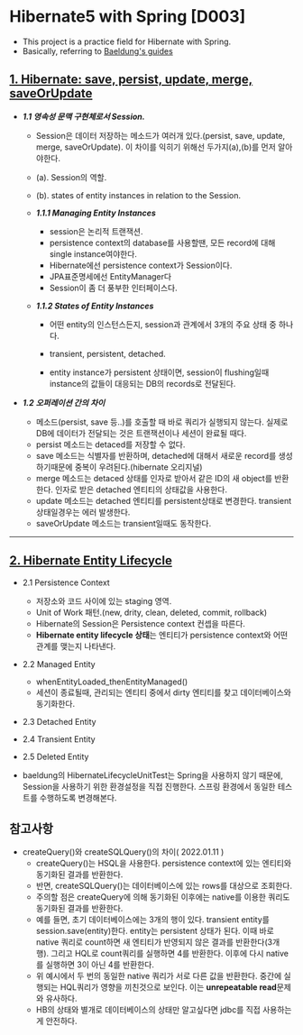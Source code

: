 # Hibernate5 with Spring [D003]

- This project is a practice field for Hibernate with Spring.
- Basically, referring to [Baeldung's guides](https://www.baeldung.com/)

## [1. Hibernate: save, persist, update, merge, saveOrUpdate](https://www.baeldung.com/hibernate-save-persist-update-merge-saveorupdate)

- ***1.1 영속성 문맥 구현체로서 Session.***
    - Session은 데이터 저장하는 메소드가 여러개 있다.(persist, save, update, merge, saveOrUpdate). 이 차이를 익히기 위해선 두가지(a),(b)를 먼저 알아야한다.
    - (a). Session의 역할.
    - (b). states of entity instances in relation to the Session.

    
    - ***1.1.1 Managing Entity Instances***
        - session은 논리적 트랜잭션.
        - persistence context의 database를 사용할땐, 모든 record에 대해 single instance여야한다.
        - Hibernate에선 persistence context가 Session이다.
        - JPA표준명세에선 EntityManager다
        - Session이 좀 더 풍부한 인터페이스다.

    - ***1.1.2 States of Entity Instances***
        - 어떤 entity의 인스턴스든지, session과 관계에서 3개의 주요 상태 중 하나다.
        - transient, persistent, detached.

        - entity instance가 persistent 상태이면, session이 flushing일때 instance의 값들이 대응되는 DB의 records로 전달된다.
    
- ***1.2 오퍼레이션 간의 차이***
    - 메소드(persist, save 등..)를 호출할 때 바로 쿼리가 실행되지 않는다. 실제로 DB에 데이터가 전달되는 것은 트랜잭션이나 세션이 완료될 때다.
    - persist 메소드는 detaced를 저장할 수 없다.
    - save 메소드는 식별자를 반환하며, detached에 대해서 새로운 record를 생성하기때문에 중복이 우려된다.(hibernate 오리지널)
    - merge 메소드는 detaced 상태를 인자로 받아서 같은 ID의 새 object를 반환한다. 인자로 받은 detached 엔티티의 상태값을 사용한다.
    - update 메소드는 detached 엔티티를 persistent상태로 변경한다. transient상태일경우는 에러 발생한다.
    - saveOrUpdate 메소드는 transient일때도 동작한다.

---

## [2. Hibernate Entity Lifecycle](https://www.baeldung.com/hibernate-entity-lifecycle)

- 2.1 Persistence Context
    - 저장소와 코드 사이에 있는 staging 영역.
    - Unit of Work 패턴.(new, drity, clean, deleted, commit, rollback)
    - Hibernate의 Session은 Persistence context 컨셉을 따른다.
    - **Hibernate entity lifecycle 상태**는 엔티티가 persistence context와 어떤 관계를 맺는지 나타낸다.

- 2.2 Managed Entity
    - whenEntityLoaded_thenEntityManaged()
    - 세션이 종료될때, 관리되는 엔티티 중에서 dirty 엔티티를 찾고 데이터베이스와 동기화한다.
- 2.3 Detached Entity
- 2.4 Transient Entity
- 2.5 Deleted Entity

- baeldung의 HibernateLifecycleUnitTest는 Spring을 사용하지 않기 때문에, Session을 사용하기 위한 환경설정을 직접 진행한다. 스프링 환경에서 동일한 테스트를 수행하도록 변경해본다.


## 참고사항
- createQuery()와 createSQLQuery()의 차이( 2022.01.11 )
    - createQuery()는 HSQL을 사용한다. persistence context에 있는 엔티티와 동기화된 결과를 반환한다.
    - 반면, createSQLQuery()는 데이터베이스에 있는 rows를 대상으로 조회한다.
    - 주의할 점은 createQuery에 의해 동기화된 이후에는 native를 이용한 쿼리도 동기화된 결과를 반환한다.
    - 예를 들면, 초기 데이터베이스에는 3개의 행이 있다. transient entity를 session.save(entity)한다. entity는 persistent 상태가 된다. 이때 바로 native 쿼리로 count하면 새 엔티티가 반영되지 않은 결과를 반환한다(3개 행). 그리고 HQL로 count쿼리를 실행하면 4를 반환한다. 이후에 다시 native를 실행하면 3이 아닌 4를 반환한다.
    - 위 예시에서 두 번의 동일한 native 쿼리가 서로 다른 값을 반환한다. 중간에 실행되는 HQL쿼리가 영향을 끼친것으로 보인다. 이는 **unrepeatable read**문제와 유사하다.
    - HB의 상태와 별개로 데이터베이스의 상태만 알고싶다면 jdbc를 직접 사용하는게 안전하다.
